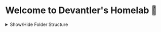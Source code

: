 # Welcome to Devantler's Homelab 🚀

<details>
  <summary>Show/Hide Folder Structure</summary>

<!-- readme-tree start -->
```
.
├── .github
│   ├── scripts
│   └── workflows
├── .vscode
├── k8s
│   ├── apps
│   └── clusters
│       └── docker
│           ├── flux
│           ├── infrastructure
│           │   ├── configs
│           │   └── services
│           └── variables
├── ksail
├── oci-registry
├── pulumi
├── scripts
└── talos
    ├── cluster
    ├── controlplane
    └── worker

21 directories
```
<!-- readme-tree end -->

</details>
